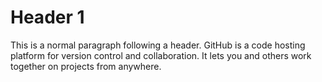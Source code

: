 

# Header 1

This is a normal paragraph following a header. GitHub is a code hosting platform for version control and collaboration. It lets you and others work together on projects from anywhere.

